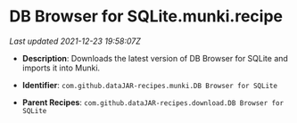 # DB Browser for SQLite.munki.recipe

_Last updated 2021-12-23 19:58:07Z_

- **Description**: Downloads the latest version of DB Browser for SQLite and imports it into Munki.

- **Identifier**: `com.github.dataJAR-recipes.munki.DB Browser for SQLite`

- **Parent Recipes**: `com.github.dataJAR-recipes.download.DB Browser for SQLite`